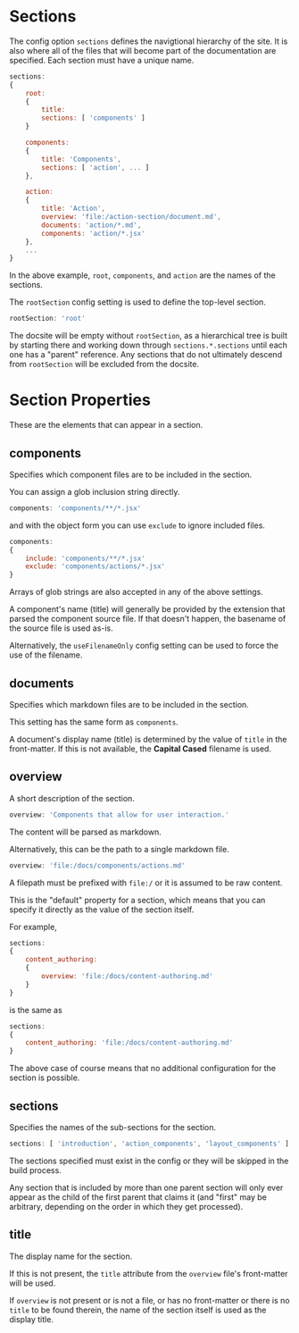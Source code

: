 
# Sections

The config option `sections` defines the navigtional hierarchy of the site.  It is also where all of the files that will become part of the documentation are specified.  Each section must have a unique name.

```js
sections:
{
    root:
    {
        title:
        sections: [ 'components' ]
    }

    components:
    {
        title: 'Components',
        sections: [ 'action', ... ]
    },

    action:
    {
        title: 'Action',
        overview: 'file:/action-section/document.md',
        documents: 'action/*.md',
        components: 'action/*.jsx'
    },
    ...
}
```

In the above example, `root`, `components`, and `action` are the names of the sections.

The `rootSection` config setting is used to define the top-level section.

```js
rootSection: 'root'
```

The docsite will be empty without `rootSection`, as a hierarchical tree is built by starting there and working down through `sections.*.sections` until each one has a "parent" reference. Any sections that do not ultimately descend from `rootSection` will be excluded from the docsite.


# Section Properties

These are the elements that can appear in a section.

## components

Specifies which component files are to be included in the section.

You can assign a glob inclusion string directly.

```js
components: 'components/**/*.jsx'
```

and with the object form you can use `exclude` to ignore included files.

```js
components:
{
    include: 'components/**/*.jsx'
    exclude: 'components/actions/*.jsx'
}
```

Arrays of glob strings are also accepted in any of the above settings.

A component's name (title) will generally be provided by the extension that parsed the component source file. If that doesn't happen, the basename of the source file is used as-is.

Alternatively, the `useFilenameOnly` config setting can be used to force the use of the filename.


## documents

Specifies which markdown files are to be included in the section.

This setting has the same form as `components`.

A document's display name (title) is determined by the value of `title` in the front-matter.  If this is not available, the **Capital Cased** filename is used.


## overview

A short description of the section.

```js
overview: 'Components that allow for user interaction.'
```

The content will be parsed as markdown.

Alternatively, this can be the path to a single markdown file.

```js
overview: 'file:/docs/components/actions.md'
```

A filepath must be prefixed with `file:/` or it is assumed to be raw content.

This is the "default" property for a section, which means that you can specify it directly as the value of the section itself.

For example,

```js
sections:
{
    content_authoring:
    {
        overview: 'file:/docs/content-authoring.md'
    }
}
```

is the same as

```js
sections:
{
    content_authoring: 'file:/docs/content-authoring.md'
}
```

The above case of course means that no additional configuration for the section is possible.


## sections

Specifies the names of the sub-sections for the section.

```js
sections: [ 'introduction', 'action_components', 'layout_components' ]
```

The sections specified must exist in the config or they will be skipped in the build process.  

Any section that is included by more than one parent section will only ever appear as the child of the first parent that claims it (and "first" may be arbitrary, depending on the order in which they get processed).


## title

The display name for the section.

If this is not present, the `title` attribute from the `overview` file's front-matter will be used.

If `overview` is not present or is not a file, or has no front-matter or there is no `title` to be found therein, the name of the section itself is used as the display title.

